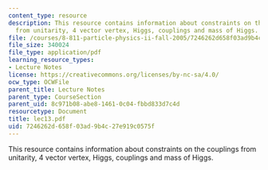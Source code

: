 ```yaml
---
content_type: resource
description: This resource contains information about constraints on the couplings
  from unitarity, 4 vector vertex, Higgs, couplings and mass of Higgs.
file: /courses/8-811-particle-physics-ii-fall-2005/7246262d658f03ad9b4c27e919c0575f_lec13.pdf
file_size: 340024
file_type: application/pdf
learning_resource_types:
- Lecture Notes
license: https://creativecommons.org/licenses/by-nc-sa/4.0/
ocw_type: OCWFile
parent_title: Lecture Notes
parent_type: CourseSection
parent_uid: 8c971b08-abe8-1461-0c04-fbbd833d7c4d
resourcetype: Document
title: lec13.pdf
uid: 7246262d-658f-03ad-9b4c-27e919c0575f
---
```

This resource contains information about constraints on the couplings from unitarity, 4 vector vertex, Higgs, couplings and mass of Higgs.
